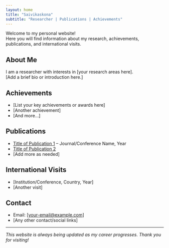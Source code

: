 ```yaml
---
layout: home
title: "Saivikaskona"
subtitle: "Researcher | Publications | Achievements"
---
```


<link rel="stylesheet" href="style.css">

Welcome to my personal website!  
Here you will find information about my research, achievements, publications, and international visits.

## About Me

I am a researcher with interests in [your research areas here].  
[Add a brief bio or introduction here.]

## Achievements

- [List your key achievements or awards here]
- [Another achievement]
- [And more...]

## Publications

- [Title of Publication 1](#) – Journal/Conference Name, Year
- [Title of Publication 2](#)
- [Add more as needed]

## International Visits

- [Institution/Conference, Country, Year]
- [Another visit]

## Contact

- Email: [your-email@example.com]
- [Any other contact/social links]

---

*This website is always being updated as my career progresses. Thank you for visiting!*
